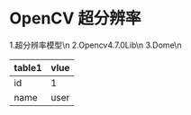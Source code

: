 # OpenCV 超分辨率
1.超分辨率模型\n
2.Opencv4.7.0Lib\n
3.Dome\n
>
|table1|vlue|
|--|--|
| id | 1 |
| name | user |
